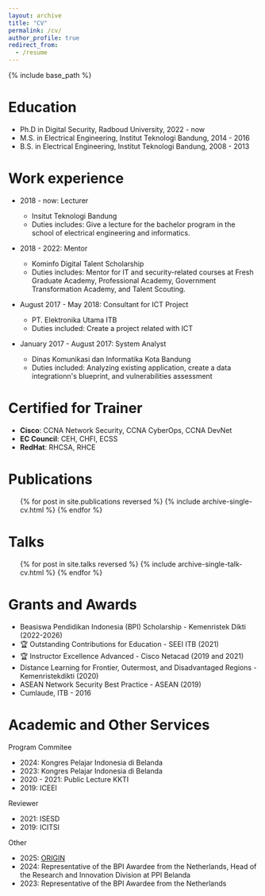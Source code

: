 ```yaml
---
layout: archive
title: "CV"
permalink: /cv/
author_profile: true
redirect_from:
  - /resume
---
```


{% include base_path %}

Education
======
* Ph.D in Digital Security, Radboud University, 2022 - now
* M.S. in Electrical Engineering, Institut Teknologi Bandung, 2014 - 2016
* B.S. in Electrical Engineering, Institut Teknologi Bandung, 2008 - 2013

Work experience
======
* 2018 - now: Lecturer
  * Insitut Teknologi Bandung
  * Duties includes: Give a lecture for the bachelor program in the school of electrical engineering and informatics.

* 2018 - 2022: Mentor
  * Kominfo Digital Talent Scholarship 
  * Duties includes: Mentor for IT and security-related courses at Fresh Graduate Academy, Professional Academy, Government Transformation Academy, and Talent Scouting. 

* August 2017 - May 2018: Consultant for ICT Project 
  * PT. Elektronika Utama ITB
  * Duties included: Create a project related with ICT

* January 2017 - August 2017: System Analyst 
  * Dinas Komunikasi dan Informatika Kota Bandung
  * Duties included: Analyzing existing application, create a data integrationn's blueprint, and vulnerabilities assessment
  
Certified for Trainer
======
* **Cisco**: CCNA Network Security, CCNA CyberOps, CCNA DevNet
* **EC Council**: CEH, CHFI, ECSS
* **RedHat**: RHCSA, RHCE

Publications
======
  <ul>{% for post in site.publications reversed %}
    {% include archive-single-cv.html %}
  {% endfor %}</ul>
  
Talks
======
  <ul>{% for post in site.talks reversed %}
    {% include archive-single-talk-cv.html  %}
  {% endfor %}</ul>
  
<!-- Teaching
======
  <ul>{% for post in site.teaching reversed %}
    {% include archive-single-cv.html %}
  {% endfor %}</ul> -->
  

Grants and Awards
=====
* Beasiswa Pendidikan Indonesia (BPI) Scholarship - Kemenristek Dikti (2022-2026)
* :trophy: Outstanding Contributions for Education - SEEI ITB (2021)
* :trophy: Instructor Excellence Advanced - Cisco Netacad (2019 and 2021)
* Distance Learning for Frontier, Outermost, and Disadvantaged Regions - Kemenristekdikti (2020)
* ASEAN Network Security Best Practice - ASEAN (2019)
* Cumlaude, ITB - 2016

Academic and Other Services
======
Program Commitee
* 2024: Kongres Pelajar Indonesia di Belanda
* 2023: Kongres Pelajar Indonesia di Belanda
* 2020 - 2021: Public Lecture KKTI
* 2019: ICEEI

Reviewer
* 2021: ISESD
* 2019: ICITSI

Other
* 2025: [ORIGIN](https://www.origin-nl.org/)
* 2024: Representative of the BPI Awardee from the Netherlands, Head of the Research and Innovation Division at PPI Belanda
* 2023: Representative of the BPI Awardee from the Netherlands